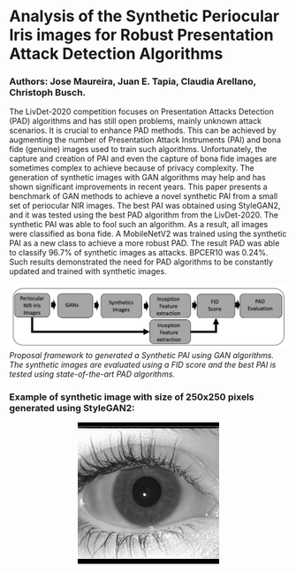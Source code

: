 # Analysis of the Synthetic Periocular Iris images for Robust Presentation Attack Detection Algorithms

### Authors: Jose Maureira, Juan E. Tapia, Claudia Arellano, Christoph Busch.

The LivDet-2020 competition focuses on Presentation Attacks Detection (PAD) algorithms and has still open problems, mainly unknown attack scenarios. It is crucial to enhance PAD methods. This can be achieved by augmenting the number of Presentation Attack Instruments (PAI) and bona fide (genuine) images used to train such algorithms. Unfortunately, the capture and creation of PAI and even the capture of bona fide images are sometimes complex to achieve because of privacy complexity. The generation of synthetic images with GAN algorithms may help and has shown significant improvements in recent years. This paper presents a benchmark of GAN methods to achieve a novel synthetic PAI from a small set of periocular NIR images. The best PAI was obtained using StyleGAN2, and it was tested using the best PAD algorithm from the LivDet-2020. The synthetic PAI was able to fool such an algorithm. As a result, all images were classified as bona fide. A MobileNetV2 was trained using the synthetic PAI as a new class to achieve a more robust PAD. The result PAD was able to classify 96.7% of synthetic images as attacks. BPCER10 was 0.24%. Such results demonstrated the need for PAD algorithms to be constantly updated and trained with synthetic images.

<p>
    <img src="imgs_readme/framework.png" alt>
    <em>Proposal framework to generated a Synthetic PAI using GAN algorithms. The synthetic images are evaluated using a FID score and the best PAI is tested using state-of-the-art PAD algorithms.</em>
</p>




### Example of synthetic image with size of 250x250 pixels generated using StyleGAN2:

<p align="center">
<img src="imgs_readme/seed0002.png">
</p>
